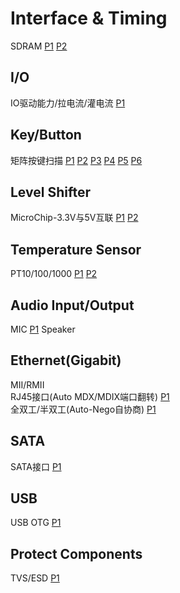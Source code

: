 # Interface & Timing
SDRAM
[P1](https://user-images.githubusercontent.com/32056331/112438411-d690a280-8d82-11eb-9f96-08e92935ab8f.png)
[P2](https://user-images.githubusercontent.com/32056331/112438417-d85a6600-8d82-11eb-8e6b-db0ea7ec574e.png)

## I/O
IO驱动能力/拉电流/灌电流
[P1](https://user-images.githubusercontent.com/32056331/113806782-8ad3f500-9795-11eb-92c4-b824f1c0d5cd.png)

## Key/Button
矩阵按键扫描
[P1](https://user-images.githubusercontent.com/32056331/112430426-194d7d00-8d79-11eb-9c8e-4965708c95eb.png)
[P2](https://user-images.githubusercontent.com/32056331/112430434-1ce10400-8d79-11eb-8312-d98d24d5d23f.png)
[P3](https://user-images.githubusercontent.com/32056331/112430437-1d799a80-8d79-11eb-9bf1-3326ca025794.png)
[P4](https://user-images.githubusercontent.com/32056331/112430440-1e123100-8d79-11eb-852c-ff32b4d49092.png)
[P5](https://user-images.githubusercontent.com/32056331/112430443-1eaac780-8d79-11eb-9e7f-6a847d282f95.png)
[P6](https://user-images.githubusercontent.com/32056331/112430444-1f435e00-8d79-11eb-8863-abd65fdbee28.png)

## Level Shifter 
MicroChip-3.3V与5V互联
[P1](https://user-images.githubusercontent.com/32056331/113278201-34d5fc00-9314-11eb-9fb8-d558a00219be.png)
[P2](https://user-images.githubusercontent.com/32056331/113374524-e53d1200-939f-11eb-859e-6809fe9eb3e3.png)

## Temperature Sensor
PT10/100/1000
[P1](https://user-images.githubusercontent.com/32056331/113676086-9e785080-96ee-11eb-9327-ff761936fbdf.png)
[P2](https://user-images.githubusercontent.com/32056331/113676098-a20bd780-96ee-11eb-9663-73e746d49d54.png)

## Audio Input/Output
MIC
[P1](https://user-images.githubusercontent.com/32056331/114150435-a46c6c80-994e-11eb-835b-4a9e481bde2a.png)
Speaker

## Ethernet(Gigabit)
MII/RMII   
RJ45接口(Auto MDX/MDIX端口翻转)
[P1](https://user-images.githubusercontent.com/32056331/116020203-66728680-a678-11eb-96fd-373fc729bf3d.png)   
全双工/半双工(Auto-Nego自协商)
[P1](https://user-images.githubusercontent.com/32056331/116022059-05e54880-a67c-11eb-89fa-6d86a4683917.png)   

## SATA
SATA接口
[P1](https://user-images.githubusercontent.com/32056331/116025919-2913f600-a684-11eb-8b64-42aa7507c93a.png)

## USB
USB OTG
[P1](https://user-images.githubusercontent.com/32056331/116032712-c118dc00-a692-11eb-9583-0531838f40e7.png)

## Protect Components
TVS/ESD
[P1](https://user-images.githubusercontent.com/32056331/116038855-929ffe80-a69c-11eb-929a-caf1b0e78853.png)   



